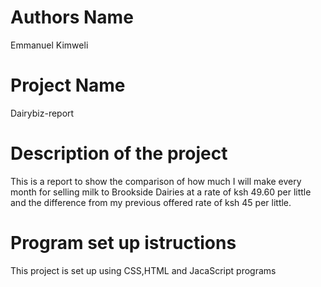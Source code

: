 # Authors Name
Emmanuel Kimweli
# Project Name
Dairybiz-report
# Description of the project
This is a report to show the comparison of how much I will make every month  for selling milk to Brookside Dairies at a rate of ksh 49.60 per little and the difference from my previous offered rate  of ksh 45 per little.
# Program set up istructions
This project is set up using CSS,HTML and JacaScript programs












